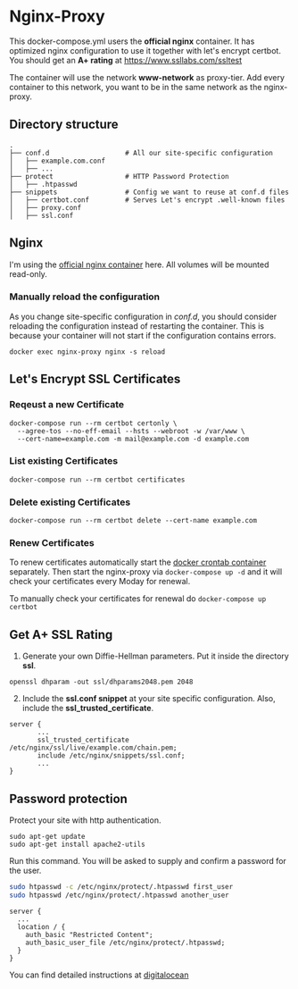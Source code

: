 # Nginx-Proxy

This docker-compose.yml users the **official nginx** container. It has optimized nginx configuration to use it together with let's encrypt certbot. You should get an **A+ rating** at <https://www.ssllabs.com/ssltest>

The container will use the network **www-network** as proxy-tier. Add every container to this network, you want to be in the same network as the nginx-proxy.

## Directory structure

```
.
├── conf.d			         # All our site-specific configuration
│   ├── example.com.conf     
│   ├── ...
├── protect                  # HTTP Password Protection
│   ├── .htpasswd
├── snippets                 # Config we want to reuse at conf.d files
│   ├── certbot.conf         # Serves Let's encrypt .well-known files
│   ├── proxy.conf           
│   ├── ssl.conf             

```

## Nginx

I'm using the [official nginx container](https://hub.docker.com/_/nginx/) here. All volumes will be mounted read-only.

### Manually reload the configuration
As you change site-specific configuration in *conf.d*, you should consider reloading the configuration instead of restarting the container. This is because your container will not start if the configuration contains errors.

```
docker exec nginx-proxy nginx -s reload
```

## Let's Encrypt SSL Certificates

### Reqeust a new Certificate
```
docker-compose run --rm certbot certonly \
  --agree-tos --no-eff-email --hsts --webroot -w /var/www \
  --cert-name=example.com -m mail@example.com -d example.com
```

### List existing Certificates
```shell
docker-compose run --rm certbot certificates
```

### Delete existing Certificates
```shell
docker-compose run --rm certbot delete --cert-name example.com
```

### Renew Certificates
To renew certificates automatically start the [docker crontab container](https://github.com/sebastian13/docker-compose-crontab) separately. Then start the nginx-proxy via `docker-compose up -d` and it will check your certificates every Moday for renewal.

To manually check your certificates for renewal do `docker-compose up certbot`


## Get A+ SSL Rating

1. Generate your own Diffie-Hellman parameters. Put it inside the directory **ssl**.

 `openssl dhparam -out ssl/dhparams2048.pem 2048`

2. Include the **ssl.conf snippet** at your site specific configuration. Also, include the **ssl\_trusted\_certificate**.

 ```
 server {
 		...
 		ssl_trusted_certificate /etc/nginx/ssl/live/example.com/chain.pem;
  		include /etc/nginx/snippets/ssl.conf;
  		...
 }
 ```

## Password protection
Protect your site with http authentication.

```
sudo apt-get update
sudo apt-get install apache2-utils
```

Run this command. You will be asked to supply and confirm a password for the user.

```bash
sudo htpasswd -c /etc/nginx/protect/.htpasswd first_user
sudo htpasswd /etc/nginx/protect/.htpasswd another_user
```

```
server {
  ...
  location / {
    auth_basic "Restricted Content";
    auth_basic_user_file /etc/nginx/protect/.htpasswd;
  } 
} 
```

You can find detailed instructions at [digitalocean](https://www.digitalocean.com/community/tutorials/how-to-set-up-password-authentication-with-nginx-on-ubuntu-14-04)